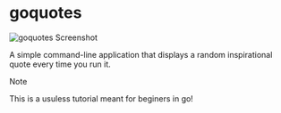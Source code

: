# goquotes

![goquotes Screenshot](https://raw.githubusercontent.com/c0d-0x/goqoutes/main/resources/goquotes.png)

A simple command-line application that displays a random inspirational quote every time you run it.

> [!NOTE]
> This is a usuless tutorial meant for beginers in go!
